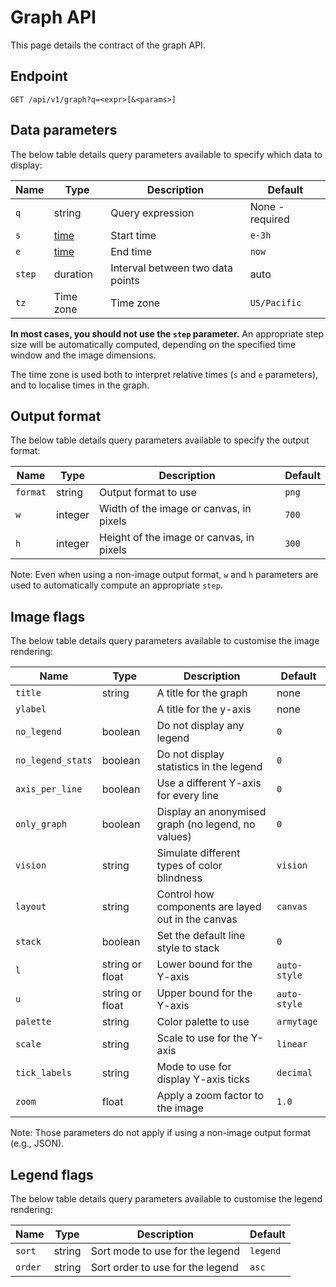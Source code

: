 # Graph API

This page details the contract of the graph API.

## Endpoint

```
GET /api/v1/graph?q=<expr>[&<params>]
```

## Data parameters

The below table details query parameters available to specify which data to display:

| Name | Type | Description | Default |
|------|------|-------------|---------|
| `q`  | string | Query expression | None - required |
| `s`  | [time](time-parameters.md) | Start time | `e-3h` |
| `e`  | [time](time-parameters.md) | End time | `now` |
| `step` | duration | Interval between two data points | auto |
| `tz` | Time zone | Time zone | `US/Pacific` |

**In most cases, you should not use the `step` parameter.**
An appropriate step size will be automatically computed, depending on the specified time window and the image dimensions.

The time zone is used both to interpret relative times (`s` and `e` parameters), and to localise times in the graph.

## Output format

The below table details query parameters available to specify the output format:

| Name     | Type    | Description           | Default |
|----------|---------|-----------------------|---------|
| `format` | string  | Output format to use | `png` |
| `w`      | integer | Width of the image or canvas, in pixels | `700` |
| `h`      | integer | Height of the image or canvas, in pixels | `300` |

Note: Even when using a non-image output format, `w` and `h` parameters are used to automatically compute an appropriate `step`.

## Image flags

The below table details query parameters available to customise the image rendering:

| Name | Type | Description | Default |
|------|------|-------------|---------|
| `title` | string | A title for the graph | none |
| `ylabel` | | A title for the y-axis | none |
| `no_legend` | boolean | Do not display any legend | `0` |
| `no_legend_stats` | boolean | Do not display statistics in the legend | `0` |
| `axis_per_line` | boolean | Use a different Y-axis for every line | `0` |
| `only_graph` | boolean | Display an anonymised graph (no legend, no values) | `0` |
| `vision` | string | Simulate different types of color blindness | `vision` |
| `layout` | string | Control how components are layed out in the canvas | `canvas` |
| `stack` |  boolean | Set the default line style to stack | `0` |
| `l` | string or float | Lower bound for the Y-axis | `auto-style` |
| `u` | string or float | Upper bound for the Y-axis | `auto-style` |
| `palette` | string | Color palette to use | `armytage` |
| `scale` | string | Scale to use for the Y-axis | `linear` |
| `tick_labels` | string | Mode to use for display Y-axis ticks | `decimal` |
| `zoom`   | float   | Apply a zoom factor to the image | `1.0` |

Note: Those parameters do not apply if using a non-image output format (e.g., JSON).

## Legend flags

The below table details query parameters available to customise the legend rendering:

| Name | Type | Description | Default |
|------|------|-------------|---------|
| `sort` | string | Sort mode to use for the legend | `legend` |
| `order` | string | Sort order to use for the legend | `asc` |
